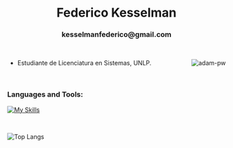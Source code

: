 <h1 align="center">Federico Kesselman </h1>
<h3 align="center">kesselmanfederico@gmail.com</h3>

<br />

<p><img align="right" src="https://github.com/Adam-pw/Adam-pw/blob/main/animation_500_kxa883sd.gif" alt="adam-pw" /></p>


- Estudiante de Licenciatura en Sistemas, UNLP.

<br>

<h3 align="left">Languages and Tools:</h3>

[![My Skills](https://skillicons.dev/icons?i=bash,git,java,linux,mysql,postman,spring&perline=3)](https://skillicons.dev)

<br>


![Top Langs](https://github-readme-stats.vercel.app/api/top-langs/?username=JoaquinDiLorenzo&layout=compact&theme=transparent)